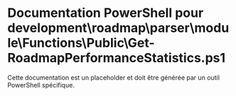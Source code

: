 # Documentation PowerShell pour development\roadmap\parser\module\Functions\Public\Get-RoadmapPerformanceStatistics.ps1

Cette documentation est un placeholder et doit être générée par un outil PowerShell spécifique.
